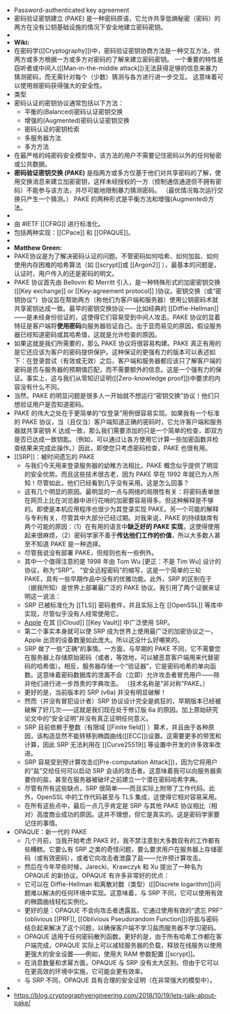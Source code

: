- Password-authenticated key agreement
- 密码验证密钥建立 (PAKE) 是一种密码原语，它允许共享低熵秘密（密码）的两方在没有公钥基础设施的情况下安全地建立密码密钥。
-
- **Wiki:**
- 在密码学([[Cryptography]])中，密码验证密钥协商方法是一种交互方法，供两方或多方根据一方或多方对密码的了解来建立密码密钥。
  一个重要的特性是窃听者或中间人([[Man-in-the-middle attack]])无法获得足够的信息来暴力猜测密码，而无需针对每个（少数）猜测与各方进行进一步交互。 这意味着可以使用弱密码获得强大的安全性。
- 类型
- 密码认证的密钥协议通常包括以下方法：
	- 平衡的(Balanced)密码认证密钥交换
	- 增强的(Augmented)密码认证密钥交换
	- 密码认证的密钥检索
	- 多服务器方法
	- 多方方法
- 在最严格的纯密码安全模型中，该方法的用户不需要记住密码以外的任何秘密或公共数据。
- **密码验证密钥交换 (PAKE)** 是指两方或多方仅基于他们对共享密码的了解，使用交换消息来建立加密密钥，这样未经授权的一方（控制通信通道但不拥有密码）不能参与该方法，并尽可能地限制暴力猜测密码。 （最优情况每次运行交换只产生一个猜测。） PAKE 的两种形式是平衡方法和增强(Augmented)方法。
-
- 由  #IETF [[CFRG]] 进行标准化。
- 包括两种实现：[[CPace]] 和 [[OPAQUE]]。
-
- **Matthew Green:**
- PAKE协议是为了解决密码认证的问题。不管密码如何哈希、如何加盐、如何使用内存困难的哈希算法（如 [[scrypt]]或 [[Argon2]] ），最基本的问题是，认证时，用户传入的还是密码的明文。
- PAKE 协议首先由 Bellovin 和 Merritt 引入，是一种特殊形式的加密密钥交换([[Key exchange]] or [[Key-agreement protocol]] )协议。密钥交换（或“密钥协议”）协议旨在帮助两方（称他们为客户端和服务器）使用公钥密码术就共享密钥达成一致。最早的密钥交换协议——比如经典的 [[Diffie-Hellman]] ——是未经身份验证的，这使得它们容易受到中间人攻击。PAKE 协议的显着特征是客户端将**使用密码**向服务器验证自己。出于显而易见的原因，假设服务器已经知道密码或其哈希值，这就是允许检查的原因。
- 如果这就是我们所需要的，那么 PAKE 协议将很容易构建。PAKE 真正有用的是它还应该为客户的密码提供保护。这种保证的更强有力的版本可以表述如下：在登录尝试（有效或无效）之后，客户端和服务器都应该只了解客户端的密码是否与服务器的预期值匹配，而不需要额外的信息。这是一个强有力的保证。事实上，这与我们从零知识证明([[Zero-knowledge proof]])中要求的内容没有什么不同。
- 当然，PAKE 的明显问题是很多人一开始就不想运行“密钥交换”协议！他们只想验证用户是否知道密码。
- PAKE 的伟大之处在于更简单的“仅登录”用例很容易实现。如果我有一个标准的 PAKE 协议，当（且仅当）客户端知道正确的密码时，它允许客户端和服务器就共享密钥 K 达成一致，那么我们需要添加的只是一个简单的检查，即双方是否已达成一致钥匙。（例如，可以通过让各方使用它计算一些加密函数并检查结果来完成此操作。）因此，即使您只考虑密码检查，PAKE 也很有用。
- [[SRP]]：被时间遗忘的 PAKE
	- 与我们今天用来登录服务器的幼稚方法相比，PAKE 概念似乎提供了明显的安全优势。而且这些技术很古老，因为 PAKE 早在 1992 年就已为人所知！尽管如此，他们已经看到几乎没有采用。这是怎么回事？
	- 这有几个明显的原因。最明显的一点与网络的局限性有关：将密码表单放在网页上比在浏览器中进行花哨的加密要容易得多。但这种解释是不够的。即使是本机应用程序也很少为其登录实现 PAKE。另一个可能的解释与专利有关，尽管其中大部分已经过期。对我来说，PAKE 的持续缺席有两个可能的原因：（1）在有用的语言中**缺乏好的 PAKE 实现**，这使得使用起来很麻烦，（2）密码学家不善于**传达他们工作的价值**，所以大多数人甚至不知道 PAKE 是一种选择。
	- 尽管我说没有部署 PAKE，但规则也有一些例外。
	- 其中一个值得注意的是 1998 年由 Tom Wu [更正：不是 Tim Wu] 设计的协议，称为“SRP”。 “安全远程密码”的缩写，这是一个简单的三轮 PAKE，具有一些早期作品中没有的优雅功能。此外，SRP 的区别在于（据我所知）是世界上部署最广泛的 PAKE 协议。我引用了两个证据来证明这一说法：
	- SRP 已被标准化为 [[TLS]] 密码套件，并且实际上在 [[OpenSSL]] 等库中实现，尽管似乎没有人经常使用它。
	- [Apple](https://www.blackhat.com/docs/us-16/materials/us-16-Krstic.pdf) 在其 [[iCloud]] [[Key Vault]] 中广泛使用 SRP。
	- 第二个事实本身就可以使 SRP 成为世界上使用最广泛的加密协议之一，Apple 出货的设备数量如此庞大。所以这没什么好嘲笑的。
	- SRP 做了一些“正确”的事情。一方面，与早期的 PAKE 不同，它不需要您在服务器上存储原始密码（或者，等效地，可以被恶意客户端用来代替密码的哈希值）。相反，服务器存储一个“验证器”，它是密码哈希的单向函数。这意味着密码数据库的泄漏不会（立即）允许攻击者冒充用户——除非他们进行进一步昂贵的字典攻击。 （技术名称是“非对称”PAKE。）
	- 更好的是，当前版本的 SRP (v6a) 并没有明显破解！
	- 然而（并没有冒犯设计者）SRP 协议设计完全是疯狂的，早期版本已经被破解了好几次——这就是我们现在处于修订版 6a 的原因。加上原始研究论文中的“安全证明”并没有真正证明任何意义。
	- SRP 目前依赖于整数（有限域 [[Finite field]] ）算术，并且由于各种原因，该构造显然不能转移到椭圆曲线([[ECC]])设置。这需要更多的带宽和计算，因此 SRP 无法利用在 [[Curve25519]] 等设置中开发的许多效率改进。
	- SRP 容易受到预计算攻击([[Pre-computation Attack]])，因为它将用户的“盐”交给任何可以启动 SRP 会话的攻击者。这意味着我可以向服务器索要你的盐，甚至在服务器被破坏之前建立一个潜在密码哈希字典。
	- 尽管有所有这些缺点，SRP 很简单——而且实际上附带了工作代码。此外，OpenSSL 中的工作代码甚至与 TLS 集成，这使得它相对容易采用。
	- 在所有这些点中，最后一点几乎肯定是 SRP 与其他 PAKE 协议相比（相对）高度商业成功的原因。这并不理想，但它是真实的。这是密码学家要记住的事情。
- OPAQUE：新一代的 PAKE
	- 几个月前，当我开始考虑 PAKE 时，我不禁注意到大多数现有的工作都有些糟糕。它要么有 SRP 之类的奇怪问题，要么要求用户在服务器上存储密码（或有效密码），或者它向攻击者泄露了盐——允许预计算攻击。
	- 然后在今年早些时候，Jarecki、Krawczyk 和 Xu 提出了一种名为 OPAQUE 的新协议。OPAQUE 有许多非常好的优点：
	- 它可以在 Diffie-Hellman 和离散对数（类型）([[Discrete logarithm]])问题难以解决的任何环境中实现。这意味着，与 SRP 不同，它可以使用有效的椭圆曲线轻松实例化。
	- 更好的是：OPAQUE 不会向攻击者透露盐。它通过使用有效的“遗忘 PRF” (oblivious [[PRF]], [[Oblivious Pseudorandom Function]])将盐与密码结合起来解决了这个问题，以确保客户端不学习盐而服务器不学习密码。
	- OPAQUE 适用于任何密码散列函数。更好的是，由于所有哈希工作都在客户端完成，OPAQUE 实际上可以减轻服务器的负载，释放在线服务以使用更强大的安全设置——例如，使用大 RAM 参数配置 [[scrypt]]。
	- 在消息数量和求幂方面，OPAQUE 与 SRP 没有太大区别。但由于它可以在更高效的环境中实施，它可能会更有效率。
	- 与 SRP 不同，OPAQUE 具有合理的安全证明（在非常强大的模型中）。
-
- https://blog.cryptographyengineering.com/2018/10/19/lets-talk-about-pake/